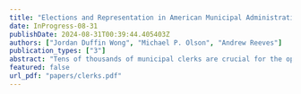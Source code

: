 ```yaml
---
title: "Elections and Representation in American Municipal Administration"
date: InProgress-08-31
publishDate: 2024-08-31T00:39:44.405403Z
authors: ["Jordan Duffin Wong", "Michael P. Olson", "Andrew Reeves"]
publication_types: ["3"]
abstract: "Tens of thousands of municipal clerks are crucial for the operation of the American government and the persistence of electoral democracy. They administer elections, keep and transmit essential records of government and public activity, and implement and interpret local, state, and federal laws. Because clerks operate in both an administrative and a political capacity, some municipalities elect their clerks, while others appoint them. We leverage this variation in the clerk selection method to explore how elections influence American local government. Drawing on an original survey of clerks in five New England states, we demonstrate that elected clerks are more attentive to the public they serve but often make do with fewer professional resources. We find few differences in substantive issue representation; with regard to election administration, however, we find that elected clerks are actually \textit{less} responsive to constituent preferences than appointed. Our results provide mixed evidence for the capacity of elections at the local level to enhance accountability for policy implementation."
featured: false
url_pdf: "papers/clerks.pdf"
---
```


